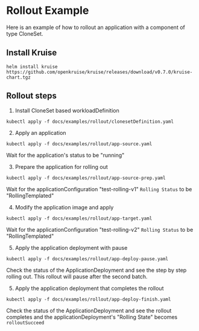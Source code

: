 # Rollout Example
Here is an example of how to rollout an application with a component of type CloneSet. 

## Install Kruise
```shell 
helm install kruise https://github.com/openkruise/kruise/releases/download/v0.7.0/kruise-chart.tgz
```

## Rollout steps
1. Install CloneSet based workloadDefinition
```shell
kubectl apply -f docs/examples/rollout/clonesetDefinition.yaml
```

2. Apply an application 
```shell
kubectl apply -f docs/examples/rollout/app-source.yaml
```
Wait for the application's status to be "running"

3. Prepare the application for rolling out
```shell
kubectl apply -f docs/examples/rollout/app-source-prep.yaml
```
Wait for the applicationConfiguration "test-rolling-v1" `Rolling Status` to be "RollingTemplated"

4. Modify the application image and apply
```shell
kubectl apply -f docs/examples/rollout/app-target.yaml
```
Wait for the applicationConfiguration "test-rolling-v2" `Rolling Status` to be "RollingTemplated"

5. Apply the application deployment with pause
```shell
kubectl apply -f docs/examples/rollout/app-deploy-pause.yaml
```
Check the status of the ApplicationDeployment and see the step by step rolling out.
This rollout will pause after the second batch.

5. Apply the application deployment that completes the rollout
```shell
kubectl apply -f docs/examples/rollout/app-deploy-finish.yaml
```
Check the status of the ApplicationDeployment and see the rollout completes and the 
applicationDeployment's "Rolling State" becomes `rolloutSucceed`
